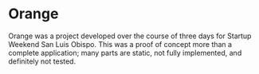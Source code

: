 # Orange

Orange was a project developed over the course of three days for Startup Weekend San Luis Obispo. This was a proof of concept more than a complete application; many parts are static, not fully implemented, and definitely not tested.
